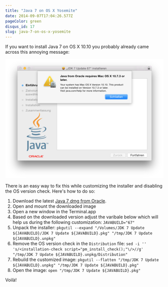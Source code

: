 ```yaml
---
title: "Java 7 on OS X Yosemite"
date: 2014-09-07T17:04:26.577Z
pageColor: green
disqus_id: 17
slug: java-7-on-os-x-yosemite
---
```


If you want to install Java 7 on OS X 10.10 you probably already came across this annoying message:

![](/assets/images/posts/java-7-on-os-x-yosemite/1.png)

There is an easy way to fix this while customizing the installer and disabling the OS version check. Here's how to do so:

1. Download the latest [Java 7 dmg from Oracle](http://www.oracle.com/technetwork/java/javase/downloads/index.html).
2. Open and mount the downloaded image
3. Open a new window in the Terminal.app
4. Based on the downloaded version adjust the varibale below which will help us during the following customization:
  `JAVABUILD="67"`
5. Unpack the installer:
  `pkgutil --expand "/Volumes/JDK 7 Update ${JAVABUILD}/JDK 7 Update ${JAVABUILD}.pkg" "/tmp/JDK 7 Update ${JAVABUILD}.unpkg"`
6. Remove the OS version check in the `Distribution` file:
  `sed -i '' 's/<installation-check script="pm_install_check();"\/>//g' "/tmp/JDK 7 Update ${JAVABUILD}.unpkg/Distribution"`
7. Rebuild the customized image:
  `pkgutil --flatten "/tmp/JDK 7 Update ${JAVABUILD}.unpkg" "/tmp/JDK 7 Update ${JAVABUILD}.pkg"`
8. Open the image:
  `open "/tmp/JDK 7 Update ${JAVABUILD}.pkg"`

Voilà!
